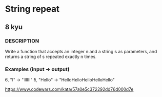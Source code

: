 # String repeat
## 8 kyu
### DESCRIPTION
Write a function that accepts an integer n and a string s as parameters, and returns a string of s repeated exactly n times.

### Examples (input -> output)
6, "I"     -> "IIIIII"
5, "Hello" -> "HelloHelloHelloHelloHello"

https://www.codewars.com/kata/57a0e5c372292dd76d000d7e
